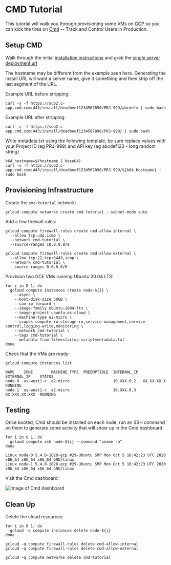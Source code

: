 # CMD Tutorial

This tutorial will walk you through provisioning some VMs on [GCP](https://cloud.google.com) so you can kick the tires on [Cmd](https://cmd.com/) -- Track and Control Users in Production.

## Setup CMD

Walk through the initial [installation instructions](https://help.cmd.com/en/articles/3396542-initial-setup) and grab the [single server deployment url](https://help.cmd.com/en/articles/3396528-adding-a-new-server)

The hostname may be different from the example seen here.
Generating the install URL will want a server name, give it something and then strip off the last segment of the URL.

Example URL before stripping:

```
curl -s -f https://sub2.c-app.cmd.com:443/install/deadbeef1234567890/PRJ-999/abcdef= | sudo bash
```

Example URL after stripping:
```
curl -s -f https://sub2.c-app.cmd.com:443/install/deadbeef1234567890/PRJ-999/ | sudo bash
```

Write metadata.txt using the following template, be sure replace values with your Project ID (eg PRJ-999) and API key (eg abcdef123 - long random string)
```
b64_hostname=$(hostname | base64)
curl -s -f https://sub2.c-app.cmd.com:443/install/deadbeef1234567890/PRJ-999/${b64_hostname} | sudo bash
```

## Provisioning Infrastructure

Create the `cmd-tutorial` network:

```
gcloud compute networks create cmd-tutorial --subnet-mode auto
```

Add a few firewall rules:

```
gcloud compute firewall-rules create cmd-allow-internal \
  --allow tcp,udp,icmp \
  --network cmd-tutorial \
  --source-ranges 10.0.0.0/8
```

```
gcloud compute firewall-rules create cmd-allow-external \
  --allow tcp:22,tcp:6443,icmp \
  --network cmd-tutorial \
  --source-ranges 0.0.0.0/0
```

Provision two GCE VMs running Ubuntu 20.04 LTS:

```
for i in 0 1; do
  gcloud compute instances create node-${i} \
    --async \
    --boot-disk-size 50GB \
    --can-ip-forward \
    --image-family ubuntu-2004-lts \
    --image-project ubuntu-os-cloud \
    --machine-type e2-micro \
    --scopes compute-rw,storage-ro,service-management,service-control,logging-write,monitoring \
    --network cmd-tutorial \
    --tags cmd-tutorial \
    --metadata-from-file=startup-script=metadata.txt
done
```

Check that the VMs are ready:

```
gcloud compute instances list
```
```
NAME    ZONE        MACHINE_TYPE  PREEMPTIBLE  INTERNAL_IP  EXTERNAL_IP    STATUS
node-0  us-west1-c  e2-micro                   10.XXX.0.2   XX.XX.XX.X     RUNNING
node-1  us-west1-c  e2-micro                   10.XXX.0.3   XX.XXX.XX.XXX  RUNNING
```

## Testing

Once booted, Cmd should be installed on each node, run an SSH command on them to generate some activity that will show up in the Cmd dashboard.

```
for i in 0 1; do
  gcloud compute ssh node-${i} --command "uname -a"
done
```

```
Linux node-0 5.4.0-1028-gcp #29-Ubuntu SMP Mon Oct 5 16:42:23 UTC 2020 x86_64 x86_64 x86_64 GNU/Linux
Linux node-1 5.4.0-1028-gcp #29-Ubuntu SMP Mon Oct 5 16:42:23 UTC 2020 x86_64 x86_64 x86_64 GNU/Linux
```

Visit the Cmd dashboard:

![Image of Cmd dashboard](cmd-dashboard.png)

## Clean Up

Delete the cloud resources:

```
for i in 0 1; do
  gcloud -q compute instances delete node-${i}
done
```

```
gcloud -q compute firewall-rules delete cmd-allow-internal
gcloud -q compute firewall-rules delete cmd-allow-external
```

```
gcloud -q compute networks delete cmd-tutorial
```
